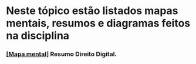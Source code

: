 # Neste tópico estão listados mapas mentais, resumos e diagramas feitos na disciplina

### <a href="https://www.figma.com/file/mpKiyy2bAPHi2nqJDbkR71/direito-digital">[Mapa mental]</a> Resumo Direito Digital. 
